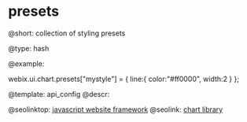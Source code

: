 presets
=============


@short: collection of styling presets
	

@type: hash

@example:

webix.ui.chart.presets["mystyle"] = {
    line:{
        color:"#ff0000",
        width:2
    }
};

@template:	api_config
@descr:




@seolinktop: [javascript website framework](https://webix.com)
@seolink: [chart library](https://webix.com/widget/charts/)